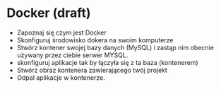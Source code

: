 # Docker (draft)

- Zapoznaj się czym jest Docker
- Skonfiguruj środowisko dokera na swoim komputerze
- Stwórz kontener swojej bazy danych (MySQL) i zastąp nim obecnie używany przez ciebie serwer MYSQL.
- skonfiguruj aplikacje tak by łączyła się z ta baza (kontenerem)
- Stwórz obraz kontenera zawierającego twój projekt
- Odpal aplikacje w kontenerze.
